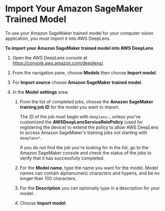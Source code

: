 # Import Your Amazon SageMaker Trained Model<a name="deeplens-import-from-sagemaker"></a>

To use your Amazon SageMaker trained model for your computer vision application, you must import it into AWS DeepLens\.

**To import your Amazon SageMaker trained model into AWS DeepLens**

1. Open the AWS DeepLens console at [https://console\.aws\.amazon\.com/deeplens/](https://console.aws.amazon.com/deeplens/)\.

1. From the navigation pane, choose **Models** then choose **Import model**\.

1. For **Import source** choose **Amazon SageMaker trained model**\.

1. In the **Model settings** area:

   1. From the list of completed jobs, choose the **Amazon SageMaker training job ID** for the model you want to import\. 

       The ID of the job must begin with `deeplens-`, unless you've customized the **AWSDeepLensServiceRolePolicy** \(used for registering the device\) to extend the policy to allow AWS DeepLens to access Amazon SageMaker's training jobs not starting with `deeplens*`\. 

       If you do not find the job you're looking for in the list, go to the Amazon SageMaker console and check the status of the jobs to verify that it has successfully completed\. 

   1. For the **Model name**, type the name you want for the model\. Model names can contain alphanumeric characters and hypens, and be no longer than 100 characters\.

   1. For the **Description** you can optionally type in a description for your model\.

   1. Choose **Import model**\.